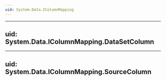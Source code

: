 ```yaml
---
uid: System.Data.IColumnMapping
---
```


---
uid: System.Data.IColumnMapping.DataSetColumn
---

---
uid: System.Data.IColumnMapping.SourceColumn
---
